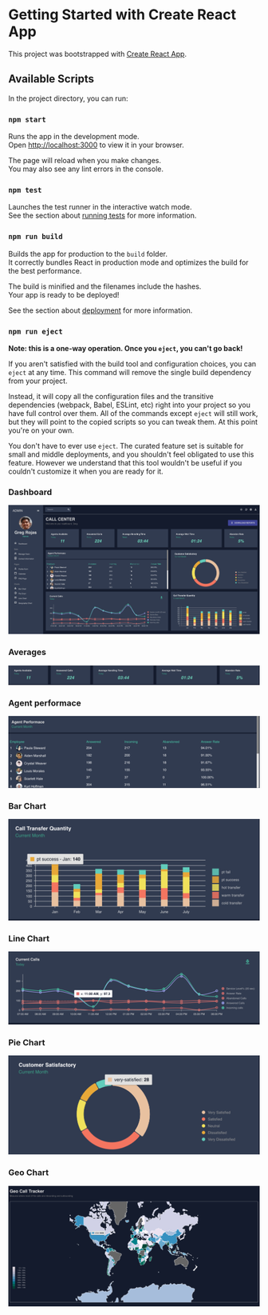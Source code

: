 # Getting Started with Create React App

This project was bootstrapped with [Create React App](https://github.com/facebook/create-react-app).

## Available Scripts

In the project directory, you can run:

### `npm start`

Runs the app in the development mode.\
Open [http://localhost:3000](http://localhost:3000) to view it in your browser.

The page will reload when you make changes.\
You may also see any lint errors in the console.

### `npm test`

Launches the test runner in the interactive watch mode.\
See the section about [running tests](https://facebook.github.io/create-react-app/docs/running-tests) for more information.

### `npm run build`

Builds the app for production to the `build` folder.\
It correctly bundles React in production mode and optimizes the build for the best performance.

The build is minified and the filenames include the hashes.\
Your app is ready to be deployed!

See the section about [deployment](https://facebook.github.io/create-react-app/docs/deployment) for more information.

### `npm run eject`

**Note: this is a one-way operation. Once you `eject`, you can't go back!**

If you aren't satisfied with the build tool and configuration choices, you can `eject` at any time. This command will remove the single build dependency from your project.

Instead, it will copy all the configuration files and the transitive dependencies (webpack, Babel, ESLint, etc) right into your project so you have full control over them. All of the commands except `eject` will still work, but they will point to the copied scripts so you can tweak them. At this point you're on your own.

You don't have to ever use `eject`. The curated feature set is suitable for small and middle deployments, and you shouldn't feel obligated to use this feature. However we understand that this tool wouldn't be useful if you couldn't customize it when you are ready for it.

### Dashboard
![Open](client/public/assets/images/dashboard_sidebar_open.png "Open")

### Averages
![Averages](client/public/assets/images/average_section.png "Averages")

### Agent performace
![Agent performace](client/public/assets/images/dashboard_agent_performance.png "Agent performace")

### Bar Chart
![Bar chart](client/public/assets/images/dashboard_bar_chart.png "Bar chart")

### Line Chart
![Line chart](client/public/assets/images/dashboard_line_chart.png "Line chart")

### Pie Chart
![Pie chart](client/public/assets/images/dashboard_pie_chart.png "Pie chart")

### Geo Chart
![Geo chart](client/public/assets/images/full_geo_chart.png "Geo chart")
